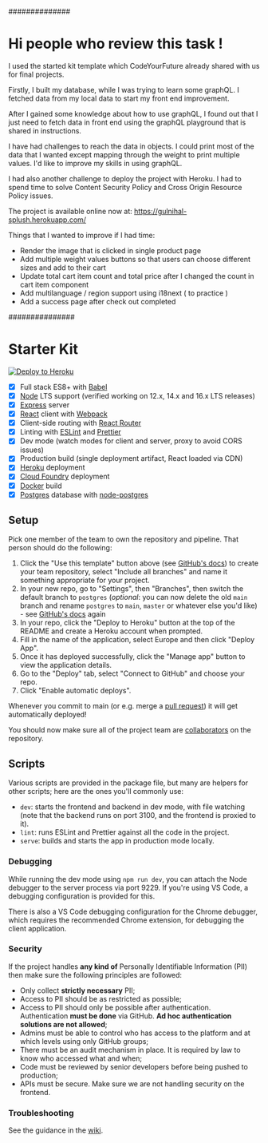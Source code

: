 ##############

# Hi people who review this task !

I used the started kit template which CodeYourFuture already shared with us for final projects.

Firstly, I built my database, while I was trying to learn some graphQL.
I fetched data from my local data to start my front end improvement.

After I gained some knowledge about how to use graphQL, I found out that
I just need to fetch data in front end using the graphQL playground that is shared in instructions.

I have had challenges to reach the data in objects. I could print most of the data that I wanted except mapping through the weight to print multiple values. I'd like to improve my skills in using graphQL.

I had also another challenge to deploy the project with Heroku. I had to spend time to solve Content Security Policy and Cross Origin Resource Policy issues.

The project is available online now at:
https://gulnihal-splush.herokuapp.com/

Things that I wanted to improve if I had time:
- Render the image that is clicked in single product page
- Add multiple weight values buttons so that users can choose different sizes and add to their cart
- Update total cart item count and total price after I changed the count in cart item component
- Add multilanguage / region support using i18next ( to practice )
- Add a success page after check out completed

###############

# Starter Kit

[![Deploy to Heroku](https://www.herokucdn.com/deploy/button.svg)](https://heroku.com/deploy)

- [x] Full stack ES8+ with [Babel]
- [x] [Node] LTS support (verified working on 12.x, 14.x and 16.x LTS releases)
- [x] [Express] server
- [x] [React] client with [Webpack]
- [x] Client-side routing with [React Router]
- [x] Linting with [ESLint] and [Prettier]
- [x] Dev mode (watch modes for client and server, proxy to avoid CORS issues)
- [x] Production build (single deployment artifact, React loaded via CDN)
- [x] [Heroku] deployment
- [x] [Cloud Foundry] deployment
- [x] [Docker] build
- [x] [Postgres] database with [node-postgres]

## Setup

Pick one member of the team to own the repository and pipeline. That person should do the following:

1.  Click the "Use this template" button above (see [GitHub's docs][1]) to create your team repository, select "Include all branches" and name it something appropriate for your project.
2.  In your new repo, go to "Settings", then "Branches", then switch the default branch to `postgres` (_optional_: you can now delete the old `main` branch and rename `postgres` to `main`, `master` or whatever else you'd like) - see [GitHub's docs][2] again
3.  In your repo, click the "Deploy to Heroku" button at the top of the README and create a Heroku account when prompted.
4.  Fill in the name of the application, select Europe and then click "Deploy App".
5.  Once it has deployed successfully, click the "Manage app" button to view the application details.
6.  Go to the "Deploy" tab, select "Connect to GitHub" and choose your repo.
7.  Click "Enable automatic deploys".

Whenever you commit to main (or e.g. merge a [pull request]) it will get automatically deployed!

You should now make sure all of the project team are [collaborators] on the repository.

## Scripts

Various scripts are provided in the package file, but many are helpers for other scripts; here are the ones you'll
commonly use:

- `dev`: starts the frontend and backend in dev mode, with file watching (note that the backend runs on port 3100, and
  the frontend is proxied to it).
- `lint`: runs ESLint and Prettier against all the code in the project.
- `serve`: builds and starts the app in production mode locally.

### Debugging

While running the dev mode using `npm run dev`, you can attach the Node debugger to the server process via port 9229.
If you're using VS Code, a debugging configuration is provided for this.

There is also a VS Code debugging configuration for the Chrome debugger, which requires the recommended Chrome
extension, for debugging the client application.

### Security

If the project handles **any kind of** Personally Identifiable Information (PII) then make sure the following
principles are followed:

- Only collect **strictly necessary** PII;
- Access to PII should be as restricted as possible;
- Access to PII should only be possible after authentication. Authentication **must be done** via GitHub. **Ad hoc
  authentication solutions are not allowed**;
- Admins must be able to control who has access to the platform and at which levels using only GitHub groups;
- There must be an audit mechanism in place. It is required by law to know who accessed what and when;
- Code must be reviewed by senior developers before being pushed to production;
- APIs must be secure. Make sure we are not handling security on the frontend.

### Troubleshooting

See the guidance in the [wiki].

[1]: https://docs.github.com/en/free-pro-team@latest/github/creating-cloning-and-archiving-repositories/creating-a-repository-from-a-template#creating-a-repository-from-a-template
[2]: https://docs.github.com/en/github/administering-a-repository/managing-branches-in-your-repository
[babel]: https://babeljs.io/
[cloud foundry]: https://www.cloudfoundry.org/
[collaborators]: https://help.github.com/en/articles/inviting-collaborators-to-a-personal-repository
[docker]: https://www.docker.com
[eslint]: https://eslint.org/
[express]: https://expressjs.com/
[heroku]: https://www.heroku.com/
[node]: https://nodejs.org/en/
[node-postgres]: https://node-postgres.com/
[postgres]: https://www.postgresql.org/
[prettier]: https://prettier.io/
[pull request]: https://help.github.com/en/articles/about-pull-requests
[react]: https://reactjs.org/
[react router]: https://reactrouter.com/web
[webpack]: https://webpack.js.org/
[wiki]: https://github.com/textbook/starter-kit/wiki
